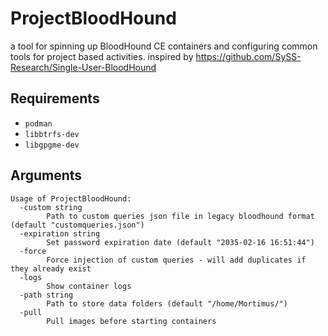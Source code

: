 # ProjectBloodHound
a tool for spinning up BloodHound CE containers and configuring common tools for project based activities. inspired by https://github.com/SySS-Research/Single-User-BloodHound

## Requirements
* `podman`
* `libbtrfs-dev`
* `libgpgme-dev`

## Arguments

```
Usage of ProjectBloodHound:
  -custom string
        Path to custom queries json file in legacy bloodhound format (default "customqueries.json")
  -expiration string
        Set password expiration date (default "2035-02-16 16:51:44")
  -force
        Force injection of custom queries - will add duplicates if they already exist
  -logs
        Show container logs
  -path string
        Path to store data folders (default "/home/Mortimus/")
  -pull
        Pull images before starting containers
```